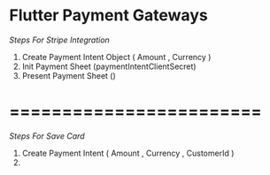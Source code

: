 # Flutter Payment Gateways
 _Steps For Stripe Integration_
1. Create Payment Intent Object ( Amount , Currency )
2. Init Payment Sheet (paymentIntentClientSecret)
3. Present Payment Sheet ()

# ======================== #

_Steps For Save Card_
1. Create Payment Intent ( Amount , Currency , CustomerId )
2. 
